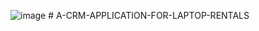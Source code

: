 ![image](https://github.com/user-attachments/assets/a308cf82-fc35-424c-8955-c989a5b1d1c4) # A-CRM-APPLICATION-FOR-LAPTOP-RENTALS


